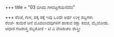 +++
title = "03 ಬಿಗಿದು ಗಳವತ್ತಿಗೆಯನೆದೆವ"

+++
ರೆಂಚೆ, ಗುಳ, ಪಕ್ಕ ರಕ್ಕೆ ಇವು ಒಂದೇ ಅರ್ಥ ಉಳ್ಳ  ಶಬ್ದಗಳು  
ರೆಂಚೆ- ಕುದುರೆ ಆನೆ ಮೊದಲಾದವುಗಳಿಗೆ ಹಾಕುವ ರಕ್ಷಾ ಕವಚ, ಮೈಜೋಡು.   
ಆಧಾರ ಗಜಶಾಸ್ತ್ರ ಶಬ್ದಕೋಶ - ಟಿ ವಿ ವೆಂಟಾಚಲ ಶಾಸ್ತ್ರೀ